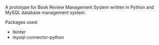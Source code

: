 A prototype for Book Review Management System written in Python and MySQL database management system.

Packages used:
- tkinter
- mysql-connector-python
